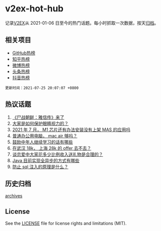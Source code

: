 # v2ex-hot-hub

 记录[V2EX](https://www.v2ex.com/)从 2021-01-06 日至今的热门话题。每小时抓取一次数据，按天[归档](archives)。
 
 ## 相关项目

- [GitHub热榜](https://github.com/lonnyzhang423/github-hot-hub)
- [知乎热榜](https://github.com/lonnyzhang423/zhihu-hot-hub)
- [微博热榜](https://github.com/lonnyzhang423/weibo-hot-hub)
- [头条热榜](https://github.com/lonnyzhang423/toutiao-hot-hub)
- [抖音热榜](https://github.com/lonnyzhang423/douyin-hot-hub)


 `更新时间：2021-07-25 20:07:07 +0800`

## 热议话题

1. [《尸战朝鲜：雅信传》来了](https://www.v2ex.com/t/791554)
1. [大家是如何保护眼睛视力的？](https://www.v2ex.com/t/791544)
1. [2021 年 7 月， M1 芯片还有办法安装没有上架 MAS 的应用吗](https://www.v2ex.com/t/791590)
1. [普通办公用电脑， mac air 够吗？](https://www.v2ex.com/t/791536)
1. [鼓励中年人继续学习的话有哪些](https://www.v2ex.com/t/791621)
1. [在武汉 18k， 上海 28k 的 offer 去不去？](https://www.v2ex.com/t/791555)
1. [谈恋爱中大家花多少比例收入送礼物是合理的？](https://www.v2ex.com/t/791633)
1. [Java 目前实现全异步的方式有哪些](https://www.v2ex.com/t/791594)
1. [防止 sql 注入的原理是什么？](https://www.v2ex.com/t/791577)

## 历史归档

[archives](archives)

## License

See the [LICENSE](LICENSE) file for license rights and limitations (MIT).
